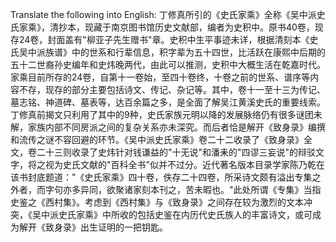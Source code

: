 Translate the following into English:
丁修真所引的《史氏家乘》全称《吴中派史氏家乘》，清抄本，现藏于南京图书馆历史文献部，编者为史积中。原书40卷，现存24卷，封面盖有"柳亚子先生赠书"章。史积中生平事迹未详，根据清刻本《史氏吴中派族谱》中的世系和行辈信息，积字辈为五十四世，比活跃在康熙中后期的五十二世裔孙史编年和史炜晚两代，由此可以推测，史积中大概生活在乾嘉时代。家乘目前所存的24卷，自第十一卷始，至四十卷终，十卷之前的世系、谱序等内容不存，现存的部分主要包括诗文、传记、杂记等。其中，卷十一至十三为传记、墓志铭、神道碑、墓表等，达百余篇之多，是全面了解吴江黄溪史氏的重要线索。丁修真前揭文只利用了其中的9种，史氏家族元明以降的发展脉络仍有很多谜团未解，家族内部不同房派之间的复杂关系亦未深究。而后者恰是解开《致身录》编撰和流传之谜不容回避的环节。《吴中派史氏家乘》卷二十二收录了《致身录》全文，卷二十三则收录了史炜针对钱谦益的"十无说"和潘耒的"四谬三妄说"的辩驳文字，将之视为史氏文献的"百科全书"似并不过分。近代著名版本目录学家陈乃乾在该书封底题道："《史氏家乘》四十卷，佚存二十四卷，所采诗文颇有溢出专集之外者，而字句亦多异同，欲聚诸家刻本刊之，苦未暇也。"此处所谓《专集》当指史鉴之《西村集》。考虑到《西村集》与《致身录》之间存在较为激烈的文本冲突，《吴中派史氏家乘》中所收的包括史鉴在内历代史氏族人的丰富诗文，或可成为解开《致身录》出生证明的一把钥匙。
